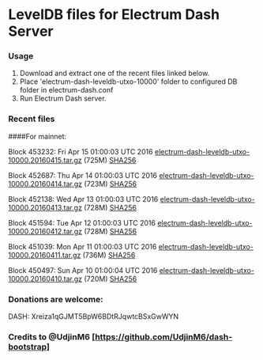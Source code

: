 # LevelDB files for Electrum Dash Server

### Usage

1. Download and extract one of the recent files linked below.
2. Place 'electrum-dash-leveldb-utxo-10000' folder to configured DB folder in electrum-dash.conf
3. Run Electrum Dash server.

### Recent files

####For mainnet:

Block 453232: Fri Apr 15 01:00:03 UTC 2016 [electrum-dash-leveldb-utxo-10000.20160415.tar.gz](https://transfer.sh/pu5Jy/electrum-dash-leveldb-utxo-10000.20160415.tar.gz) (725M) [SHA256](https://transfer.sh/kytus/electrum-dash-leveldb-utxo-10000.20160415.tar.gz.sha256)

Block 452687: Thu Apr 14 01:00:03 UTC 2016 [electrum-dash-leveldb-utxo-10000.20160414.tar.gz](https://transfer.sh/Te8Gy/electrum-dash-leveldb-utxo-10000.20160414.tar.gz) (723M) [SHA256](https://transfer.sh/Fj11U/electrum-dash-leveldb-utxo-10000.20160414.tar.gz.sha256)

Block 452138: Wed Apr 13 01:00:03 UTC 2016 [electrum-dash-leveldb-utxo-10000.20160413.tar.gz](https://transfer.sh/ae3Cq/electrum-dash-leveldb-utxo-10000.20160413.tar.gz) (728M) [SHA256](https://transfer.sh/9zCcL/electrum-dash-leveldb-utxo-10000.20160413.tar.gz.sha256)

Block 451594: Tue Apr 12 01:00:03 UTC 2016 [electrum-dash-leveldb-utxo-10000.20160412.tar.gz](https://transfer.sh/7NOnb/electrum-dash-leveldb-utxo-10000.20160412.tar.gz) (728M) [SHA256](https://transfer.sh/KtYd8/electrum-dash-leveldb-utxo-10000.20160412.tar.gz.sha256)

Block 451039: Mon Apr 11 01:00:03 UTC 2016 [electrum-dash-leveldb-utxo-10000.20160411.tar.gz](https://transfer.sh/y6sII/electrum-dash-leveldb-utxo-10000.20160411.tar.gz) (736M) [SHA256](https://transfer.sh/AOm41/electrum-dash-leveldb-utxo-10000.20160411.tar.gz.sha256)

Block 450497: Sun Apr 10 01:00:04 UTC 2016 [electrum-dash-leveldb-utxo-10000.20160410.tar.gz](https://transfer.sh/NRKjg/electrum-dash-leveldb-utxo-10000.20160410.tar.gz) (720M) [SHA256](https://transfer.sh/aWJKt/electrum-dash-leveldb-utxo-10000.20160410.tar.gz.sha256)

### Donations are welcome:

DASH: Xreiza1qGJMT5BpW6BDtRJqwtcBSxGwWYN

### Credits to @UdjinM6 [https://github.com/UdjinM6/dash-bootstrap]
